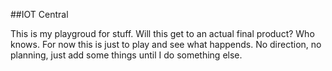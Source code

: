 ##IOT Central

This is my playgroud for stuff.
Will this get to an actual final product? Who knows. For now this is just to play and see what happends.
No direction, no planning, just add some things until I do something else.

